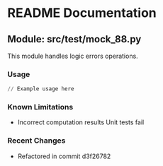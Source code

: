 # README Documentation

## Module: src/test/mock_88.py

This module handles logic errors operations.

### Usage

```python
// Example usage here
```

### Known Limitations

- Incorrect computation results Unit tests fail

### Recent Changes

- Refactored in commit d3f26782
